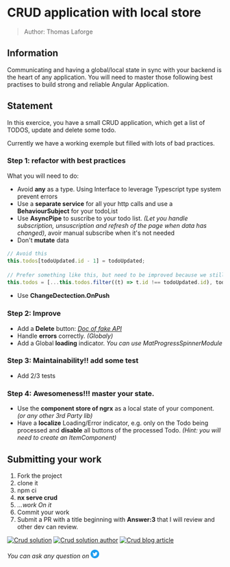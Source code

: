 <h1>CRUD application with local store</h1>

> Author: Thomas Laforge

## Information

Communicating and having a global/local state in sync with your backend is the heart of any application. You will need to master those following best practises to build strong and reliable Angular Application.

## Statement

In this exercice, you have a small CRUD application, which get a list of TODOS, update and delete some todo.

Currently we have a working exemple but filled with lots of bad practices.

### Step 1: refactor with best practices

What you will need to do:

- Avoid **any** as a type. Using Interface to leverage Typescript type system prevent errors
- Use a **separate service** for all your http calls and use a **BehaviourSubject** for your todoList
- Use **AsyncPipe** to suscribe to your todo list. _(Let you handle subscription, unsuscription and refresh of the page when data has changed)_, avoir manual subscribe when it's not needed
- Don't **mutate** data

```typescript
// Avoid this
this.todos[todoUpdated.id - 1] = todoUpdated;

// Prefer something like this, but need to be improved because we still want the same order
this.todos = [...this.todos.filter((t) => t.id !== todoUpdated.id), todoUpdated];
```

- Use **ChangeDectection.OnPush**

### Step 2: Improve

- Add a **Delete** button: _<a href="https://jsonplaceholder.typicode.com/" target="_blank">Doc of fake API</a>_
- Handle **errors** correctly. _(Globaly)_
- Add a Global **loading** indicator. _You can use MatProgressSpinnerModule_

### Step 3: Maintainability!! add some test

- Add 2/3 tests

### Step 4: Awesomeness!!! master your state.

- Use the **component store of ngrx** as a local state of your component. _(or any other 3rd Party lib)_
- Have a **localize** Loading/Error indicator, e.g. only on the Todo being processed and **disable** all buttons of the processed Todo. _(Hint: you will need to create an ItemComponent)_

## Submitting your work

1. Fork the project
2. clone it
3. npm ci
4. **nx serve crud**
5. _...work On it_
6. Commit your work
7. Submit a PR with a title beginning with **Answer:3** that I will review and other dev can review.

<a href="https://github.com/tomalaforge/angular-challenges/pulls?q=label%3A5+label%3Aanswer" target="_blank"><img src="https://img.shields.io/badge/-Solutions-green" alt="Crud solution"/></a>
<a href='https://github.com/tomalaforge/angular-challenges/pulls?q=label%3A5+label%3A"answer+author"'><img src="https://img.shields.io/badge/-Author solution-important" alt="Crud solution author"/></a>
<a href="https://medium.com/@thomas.laforge/discover-the-power-of-ngrx-component-store-to-create-a-local-component-state-53e3a0af7970" target="_blank" rel="noopener noreferrer"><img src="https://img.shields.io/badge/-Blog post explanation-blue" alt="Crud blog article"/></a>

_You can ask any question on_ <a href="https://twitter.com/laforge_toma" target="_blank"><img src="./../../logo/twitter.svg" height=20px alt="Twitter"/></a>
